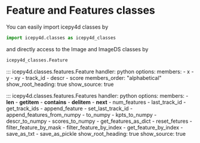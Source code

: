 # Feature and Features classes

You can easily import icepy4d classes by

```python
import icepy4d.classes as icepy4d_classes
```

and directly access to the Image and ImageDS classes by

```python
icepy4d_classes.Feature
```

::: icepy4d.classes.features.Feature
    handler: python
    options:
      members:
        - x
        - y
        - xy
        - track_id
        - descr
        - score
      members_order: "alphabetical"
      show_root_heading: true
      show_source: true

::: icepy4d.classes.features.Features
    handler: python
    options:
      members:
        - __len__
        - __getitem__
        - __contains__
        - __delitem__
        - __next__
        - num_features
        - last_track_id
        - get_track_ids
        - append_feature
        - set_last_track_id
        - append_features_from_numpy
        - to_numpy
        - kpts_to_numpy
        - descr_to_numpy
        - scores_to_numpy
        - get_features_as_dict
        - reset_fetures
        - filter_feature_by_mask
        - filter_feature_by_index
        - get_feature_by_index
        - save_as_txt
        - save_as_pickle
      show_root_heading: true
      show_source: true
